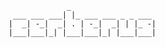 ```                                 
             _                   
 ___ ___ ___| |_ ___ ___ _ _ ___ 
|  _| -_|  _| . | -_|  _| | |_ -|
|___|___|_| |___|___|_| |___|___|
                                      